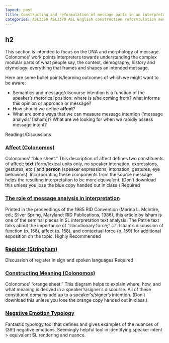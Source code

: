 ```yaml
---
layout: post
title: Constructing and reformulation of message parts in an interpretation
categories: ASL3350 ASL3370 ASL English construction reformtulation message interpretation
---
```


## h2

<p class="lead">This section is intended to focus on the DNA and morphology of message. Colonomos’ work points interpreters towards understanding the complex modular parts of what people say, the context, demography, history and etymology: everything that frames and shapes an intended message.</p>

Here are some bullet points/learning outcomes of which we might want to be aware:
* Semantics and message/discourse intention is a function of the speaker’s rhetorical position: where is s/he coming from? what informs this opinion or approach or message?
* How should we define **affect**?
* What are some ways that we can measure message intention (‘message analysis’ [Isham])? What are we looking for when we rapidly assess message intent?

Readings/Discussions

### [Affect (Colonomos)](http://)
Colonomos’ “blue sheet.” This description of affect defines two constituents of affect: **text** (form/lexical units only, no speaker intonation, expressions, gestures, etc.) and **person** (speaker expressions, intonation, gestures, eye behaviors). Incorporating these components from the source message helps the resulting interpretation to be more equivalent. (Don’t download this unless you lose the blue copy handed out in class.) <span class="c-badge c-badge-pill c-badge-danger">Required</span>

### [The role of message analysis in interpretation](http://)
Printed in the proceedings of the 1985 RID Convention (Marina L. McIntire, ed.; Silver Spring, Maryland: RID Publications, 1986), this article by Isham is one of the seminal pieces in SL interpretation text analysis. The Patrie text talks about the importance of “illocutionary force;” c.f. Isham’s discussion of function (p. 156), affect (p. 158), and contextual force (p. 159) for additional exposition on the topic. <span class="c-badge c-badge-pill c-badge-success">Highly Recommended</span>

### [Register (Stringham)](http://)
Discussion of register in sign and spoken languages <span class="c-badge c-badge-pill c-badge-danger">Required</span>

### [Constructing Meaning (Colonomos)](http://)
Colonomos’ “orange sheet.” This diagram helps to explain where, how, and what meaning is derived in a speaker’s/signer’s discourse. All of these constituent domains add up to a speaker’s/signer’s intention. (Don’t download this unless you lose the orange copy handed out in class.)

### [Negative Emotion Typology](http://emotiontypology.com)
Fantastic typology tool that defines and gives examples of the nuances of (36!) negative emotions. Seemingly helpful tool in identifying speaker intent > equivalent SL rendering and nuance.